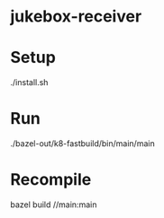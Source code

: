 # jukebox-receiver

# Setup
./install.sh

# Run
./bazel-out/k8-fastbuild/bin/main/main

# Recompile
bazel build //main:main
